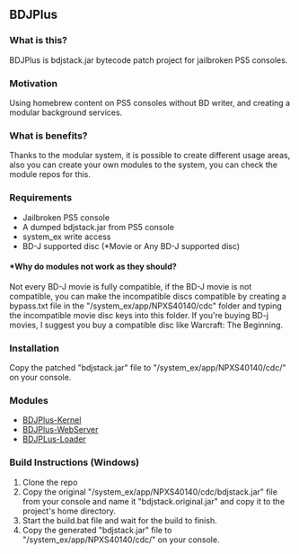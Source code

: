 ## BDJPlus

### What is this?
BDJPlus is bdjstack.jar bytecode patch project for jailbroken PS5 consoles.

### Motivation
Using homebrew content on PS5 consoles without BD writer, and creating a modular background services.

### What is benefits?
Thanks to the modular system, it is possible to create different usage areas, also you can create your own modules to the system, you can check the module repos for this.

### Requirements
- Jailbroken PS5 console
- A dumped bdjstack.jar from PS5 console
- system_ex write access
- BD-J supported disc (*Movie or Any BD-J supported disc)<br>

#### *Why do modules not work as they should?
Not every BD-J movie is fully compatible, if the BD-J movie is not compatible, you can make the incompatible discs compatible by creating a bypass.txt file in the "/system_ex/app/NPXS40140/cdc" folder and typing the incompatible movie disc keys into this folder. If you're buying BD-j movies, I suggest you buy a compatible disc like Warcraft: The Beginning.

### Installation
Copy the patched "bdjstack.jar" file to "/system_ex/app/NPXS40140/cdc/" on your console.

### Modules
- [BDJPlus-Kernel](https://github.com/barisyild/bdjplus_kernel)
- [BDJPlus-WebServer](https://github.com/barisyild/bdjplus_webserver)
- [BDJPLus-Loader](https://github.com/barisyild/bdjplus_loader)

### Build Instructions (Windows)
1. Clone the repo
2. Copy the original "/system_ex/app/NPXS40140/cdc/bdjstack.jar" file from your console and name it "bdjstack.original.jar" and copy it to the project's home directory.
3. Start the build.bat file and wait for the build to finish.
4. Copy the generated "bdjstack.jar" file to "/system_ex/app/NPXS40140/cdc/" on your console.